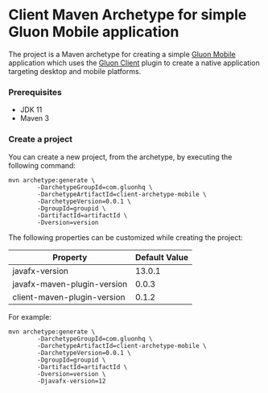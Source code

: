# Client Maven Archetype for simple Gluon Mobile application

The project is a Maven archetype for creating a simple [Gluon Mobile](https://gluonhq.com/products/mobile/) application
which uses the [Gluon Client](https://docs.gluonhq.com/client/) plugin to create a native application targeting desktop and mobile platforms.

### Prerequisites

* JDK 11
* Maven 3

### Create a project

You can create a new project, from the archetype, by executing the following command:

```
mvn archetype:generate \
        -DarchetypeGroupId=com.gluonhq \
        -DarchetypeArtifactId=client-archetype-mobile \
        -DarchetypeVersion=0.0.1 \
        -DgroupId=groupid \
        -DartifactId=artifactId \
        -Dversion=version
```

The following properties can be customized while creating the project:

| Property                    | Default Value |
| --------------------------- | ------------- |
| javafx-version              | 13.0.1        |
| javafx-maven-plugin-version | 0.0.3         |
| client-maven-plugin-version | 0.1.2         |

For example:

```
mvn archetype:generate \
        -DarchetypeGroupId=com.gluonhq \
        -DarchetypeArtifactId=client-archetype-mobile \
        -DarchetypeVersion=0.0.1 \
        -DgroupId=groupid \
        -DartifactId=artifactId \
        -Dversion=version \
        -Djavafx-version=12
```
